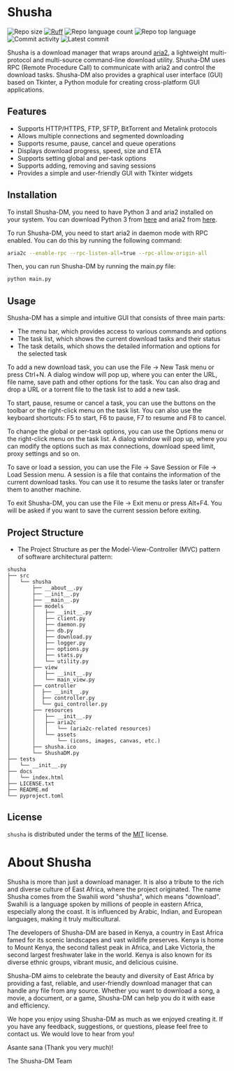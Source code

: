 # Shusha

![Repo size](https://img.shields.io/github/repo-size/FourtyThree43/shusha)
[![Ruff](https://img.shields.io/endpoint?url=https://raw.githubusercontent.com/astral-sh/ruff/main/assets/badge/v2.json)](https://github.com/astral-sh/ruff)
![Repo language count](https://img.shields.io/github/languages/count/FourtyThree43/shusha?style=round-square)
![Repo top language](https://img.shields.io/github/languages/top/FourtyThree43/shusha?style=round-square)
![Commit activity](https://img.shields.io/github/commit-activity/m/FourtyThree43/shusha?style=round-square)
![Latest commit](https://img.shields.io/github/last-commit/FourtyThree43/shusha?style=round-square)

Shusha is a download manager that wraps around [aria2](https://aria2.github.io/), a lightweight multi-protocol and multi-source command-line download utility. Shusha-DM uses RPC (Remote Procedure Call) to communicate with aria2 and control the download tasks. Shusha-DM also provides a graphical user interface (GUI) based on Tkinter, a Python module for creating cross-platform GUI applications.

## Features

- Supports HTTP/HTTPS, FTP, SFTP, BitTorrent and Metalink protocols
- Allows multiple connections and segmented downloading
- Supports resume, pause, cancel and queue operations
- Displays download progress, speed, size and ETA
- Supports setting global and per-task options
- Supports adding, removing and saving sessions
- Provides a simple and user-friendly GUI with Tkinter widgets

## Installation

To install Shusha-DM, you need to have Python 3 and aria2 installed on your system. You can download Python 3 from [here](https://github.com/aria2/aria2) and aria2 from [here](https://linuxconfig.org/aria2-all-in-one-command-line-download-tool).

To run Shusha-DM, you need to start aria2 in daemon mode with RPC enabled. You can do this by running the following command:

```bash
aria2c --enable-rpc --rpc-listen-all=true --rpc-allow-origin-all
```

Then, you can run Shusha-DM by running the main.py file:

```bash
python main.py
```

## Usage

Shusha-DM has a simple and intuitive GUI that consists of three main parts:

- The menu bar, which provides access to various commands and options
- The task list, which shows the current download tasks and their status
- The task details, which shows the detailed information and options for the selected task

To add a new download task, you can use the File -> New Task menu or press Ctrl+N. A dialog window will pop up, where you can enter the URL, file name, save path and other options for the task. You can also drag and drop a URL or a torrent file to the task list to add a new task.

To start, pause, resume or cancel a task, you can use the buttons on the toolbar or the right-click menu on the task list. You can also use the keyboard shortcuts: F5 to start, F6 to pause, F7 to resume and F8 to cancel.

To change the global or per-task options, you can use the Options menu or the right-click menu on the task list. A dialog window will pop up, where you can modify the options such as max connections, download speed limit, proxy settings and so on.

To save or load a session, you can use the File -> Save Session or File -> Load Session menu. A session is a file that contains the information of the current download tasks. You can use it to resume the tasks later or transfer them to another machine.

To exit Shusha-DM, you can use the File -> Exit menu or press Alt+F4. You will be asked if you want to save the current session before exiting.

## Project Structure

* The Project Structure as per the Model-View-Controller (MVC) pattern of software architectural pattern:  

```
shusha
├── src
│   └── shusha
│       ├── __about__.py
│       ├── __init__.py
│       ├── __main__.py
│       ├── models
│       │   ├── __init__.py
│       │   ├── client.py
│       │   ├── daemon.py
│       │   ├── db.py
│       │   ├── download.py
│       │   ├── logger.py
│       │   ├── options.py
│       │   ├── stats.py
│       │   └── utility.py
│       ├── view
│       │   ├── __init__.py
│       │   └── main_view.py
│       ├── controller
│       │  ├── __init__.py
│       │  ├── controller.py
│       │  └── gui_controller.py
│       ├── resources
│       │   ├── __init__.py
│       │   ├── aria2c
│       │   │   └── (aria2c-related resources)
│       │   └── assets
│       │       └── (icons, images, canvas, etc.)
│       ├── shusha.ico
│       └── ShushaDM.py
├── tests
│   └── __init__.py
├── docs
│   └── index.html
├── LICENSE.txt
├── README.md
└── pyproject.toml

```

## License

`shusha` is distributed under the terms of the [MIT](https://spdx.org/licenses/MIT.html) license.


# About Shusha

Shusha is more than just a download manager. It is also a tribute to the rich and diverse culture of East Africa, where the project originated. The name Shusha comes from the Swahili word "shusha", which means "download". Swahili is a language spoken by millions of people in eastern Africa, especially along the coast. It is influenced by Arabic, Indian, and European languages, making it truly multicultural.

The developers of Shusha-DM are based in Kenya, a country in East Africa famed for its scenic landscapes and vast wildlife preserves. Kenya is home to Mount Kenya, the second tallest peak in Africa, and Lake Victoria, the second largest freshwater lake in the world. Kenya is also known for its diverse ethnic groups, vibrant music, and delicious cuisine.

Shusha-DM aims to celebrate the beauty and diversity of East Africa by providing a fast, reliable, and user-friendly download manager that can handle any file from any source. Whether you want to download a song, a movie, a document, or a game, Shusha-DM can help you do it with ease and efficiency.

We hope you enjoy using Shusha-DM as much as we enjoyed creating it. If you have any feedback, suggestions, or questions, please feel free to contact us. We would love to hear from you!

Asante sana (Thank you very much)!

The Shusha-DM Team
